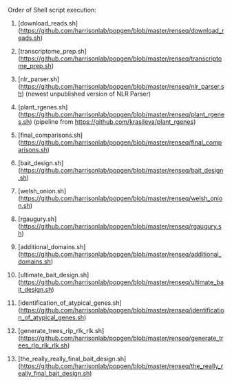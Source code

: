 Order of Shell script execution:

1) [download_reads.sh] (https://github.com/harrisonlab/popgen/blob/master/renseq/download_reads.sh)

2) [transcriptome_prep.sh] (https://github.com/harrisonlab/popgen/blob/master/renseq/transcriptome_prep.sh)

3) [nlr_parser.sh] (https://github.com/harrisonlab/popgen/blob/master/renseq/nlr_parser.sh) (newest unpublished version of NLR Parser)

4) [plant_rgenes.sh] (https://github.com/harrisonlab/popgen/blob/master/renseq/plant_rgenes.sh) (pipeline from https://github.com/krasileva/plant_rgenes)

5) [final_comparisons.sh] (https://github.com/harrisonlab/popgen/blob/master/renseq/final_comparisons.sh)

6) [bait_design.sh] (https://github.com/harrisonlab/popgen/blob/master/renseq/bait_design.sh)

7) [welsh_onion.sh] (https://github.com/harrisonlab/popgen/blob/master/renseq/welsh_onion.sh)

8) [rgaugury.sh] (https://github.com/harrisonlab/popgen/blob/master/renseq/rgaugury.sh)

9) [additional_domains.sh] (https://github.com/harrisonlab/popgen/blob/master/renseq/additional_domains.sh)

19) [ultimate_bait_design.sh] (https://github.com/harrisonlab/popgen/blob/master/renseq/ultimate_bait_design.sh)

11) [identification_of_atypical_genes.sh] (https://github.com/harrisonlab/popgen/blob/master/renseq/identification_of_atypical_genes.sh)

12) [generate_trees_rlp_rlk_rlk.sh] (https://github.com/harrisonlab/popgen/blob/master/renseq/generate_trees_rlp_rlk_rlk.sh)

13) [the_really_really_final_bait_design.sh] (https://github.com/harrisonlab/popgen/blob/master/renseq/the_really_really_final_bait_design.sh)
